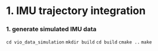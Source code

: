 # 1. IMU trajectory integration

### 1. generate simulated IMU data
`cd vio_data_simulation`
`mkdir build`
`cd build`
`cmake ..`
`make`
